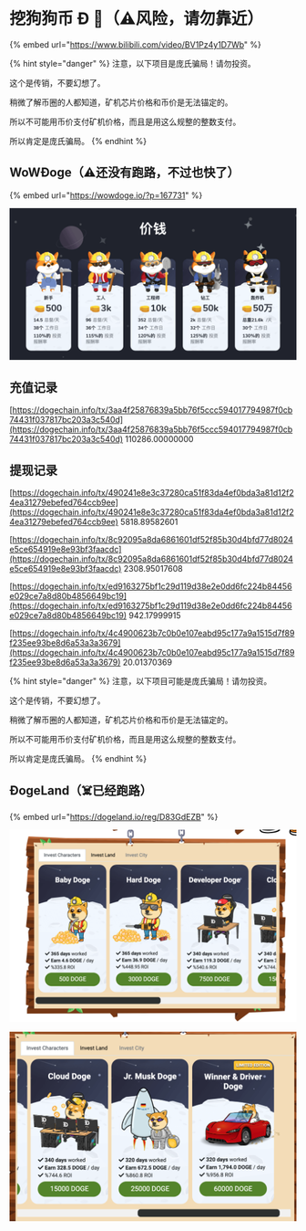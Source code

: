 # 挖狗狗币 Ð 🐶（⚠️风险，请勿靠近）

{% embed url="https://www.bilibili.com/video/BV1Pz4y1D7Wb" %}

{% hint style="danger" %}
注意，以下项目是庞氏骗局！请勿投资。

这个是传销，不要幻想了。

稍微了解币圈的人都知道，矿机芯片价格和币价是无法锚定的。

所以不可能用币价支付矿机价格，而且是用这么规整的整数支付。

所以肯定是庞氏骗局。
{% endhint %}

## **WoW**Ð**oge（⚠️**还没有**跑路，不过也快了）**

{% embed url="https://wowdoge.io/?p=167731" %}

![](../.gitbook/assets/ping-mu-kuai-zhao-20210410-xia-wu-3.07.19.png)

## 充值记录

[https://dogechain.info/tx/3aa4f25876839a5bb76f5ccc594017794987f0cb74431f037817bc203a3c540d](https://dogechain.info/tx/3aa4f25876839a5bb76f5ccc594017794987f0cb74431f037817bc203a3c540d)  110286.00000000  


## 提现记录

[https://dogechain.info/tx/490241e8e3c37280ca51f83da4ef0bda3a81d12f24ea31279ebefed764ccb9ee](https://dogechain.info/tx/490241e8e3c37280ca51f83da4ef0bda3a81d12f24ea31279ebefed764ccb9ee)  5818.89582601

[https://dogechain.info/tx/8c92095a8da6861601df52f85b30d4bfd77d8024e5ce654919e8e93bf3faacdc](https://dogechain.info/tx/8c92095a8da6861601df52f85b30d4bfd77d8024e5ce654919e8e93bf3faacdc)  2308.95017608

[https://dogechain.info/tx/ed9163275bf1c29d119d38e2e0dd6fc224b84456e029ce7a8d80b4856649bc19](https://dogechain.info/tx/ed9163275bf1c29d119d38e2e0dd6fc224b84456e029ce7a8d80b4856649bc19)  942.17999915

[https://dogechain.info/tx/4c4900623b7c0b0e107eabd95c177a9a1515d7f89f235ee93be8d6a53a3a3679](https://dogechain.info/tx/4c4900623b7c0b0e107eabd95c177a9a1515d7f89f235ee93be8d6a53a3a3679)  20.01370369

{% hint style="danger" %}
注意，以下项目可能是庞氏骗局！请勿投资。

这个是传销，不要幻想了。  
  
稍微了解币圈的人都知道，矿机芯片价格和币价是无法锚定的。  
  
所以不可能用币价支付矿机价格，而且是用这么规整的整数支付。  
  
所以肯定是庞氏骗局。
{% endhint %}

## Ð**ogeLand（☠️已经跑路）**

{% embed url="https://dogeland.io/reg/D83GdEZB" %}

![](../.gitbook/assets/ping-mu-kuai-zhao-20210411-xia-wu-3.46.16.png)

![](../.gitbook/assets/ping-mu-kuai-zhao-20210411-xia-wu-3.54.36.png)

